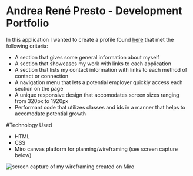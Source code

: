 # Andrea René Presto - Development Portfolio

In this application I wanted to create a profile found [here](https://andrearene.github.io/Andrea_Rene_Portfolio/) that met the following criteria:

* A section that gives some general information about myself
* A section that showcases my work with links to each application
* A section that lists my contact information with links to each method of contact or connection
* A navigation menu that lets a potential employer quickly access each section on the page
* A unique responsive design that accomodates screen sizes ranging from 320px to 1920px
* Performant code that utilizes classes and ids in a manner that helps to accomodate potential growth

#Technology Used

* HTML
* CSS
* Miro canvas platform for planning/wireframing (see screen capture below)

![screen capture of my wireframing created on Miro](Module_2_Challenge\wireframing\wireframeCompleted.PNG )
